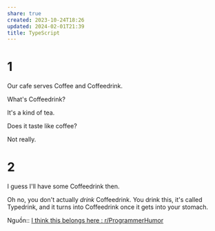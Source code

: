 ```yaml
---
share: true
created: 2023-10-24T18:26
updated: 2024-02-01T21:39
title: TypeScript
---
```


# 1
Our cafe serves Coffee and Coffeedrink.

What's Coffeedrink?

It's a kind of tea.

Does it taste like coffee?

Not really.

# 2
I guess I'll have some Coffeedrink then.

Oh no, you don't actually _drink_ Coffeedrink. You drink this, it's called Typedrink, and it turns into Coffeedrink once it gets into your stomach.

Nguồn:: [I think this belongs here : r/ProgrammerHumor](https://www.reddit.com/r/ProgrammerHumor/comments/at1n7l/comment/egybe2g/?utm_source=share&utm_medium=web2x&context=3) 
